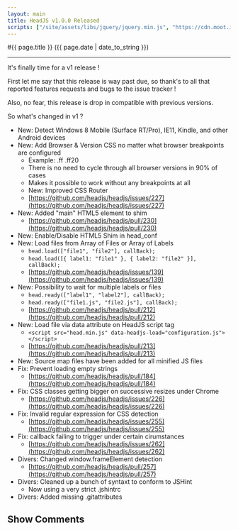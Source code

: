 ```yaml
---
layout: main
title: HeadJS v1.0.0 Released
scripts: ["/site/assets/libs/jquery/jquery.min.js", "https://cdn.moot.it/latest/moot.min.js", "/site/assets/js/comments.min.js"]
---
```


#{{ page.title }} ({{ page.date | date_to_string }})

<hr />

It's finally time for a v1 release !

First let me say that this release is way past due, so thank's to all that reported features requests and bugs to the issue tracker !

Also, no fear, this release is drop in compatible with previous versions.

So what's changed in v1 ?

- New: Detect Windows 8 Mobile (Surface RT/Pro), IE11, Kindle, and other Android devices
- New: Add Browser & Version CSS no matter what browser breakpoints are configured
	- Example: .ff .ff20
	- There is no need to cycle through all browser versions in 90% of cases
	- Makes it possible to work without any breakpoints at all
	- New: Improved CSS Router
	- [https://github.com/headjs/headjs/issues/227](https://github.com/headjs/headjs/issues/227)
- New: Added "main" HTML5 element to shim
	- [https://github.com/headjs/headjs/pull/230](https://github.com/headjs/headjs/pull/230)
- New: Enable/Disable HTML5 Shim in head_conf
- New: Load files from Array of Files or Array of Labels
	- ``head.load(["file1", "file2"], callBack);``
	- ``head.load([{ label1: "file1" }, { label2: "file2" }], callBack);``
	- [https://github.com/headjs/headjs/issues/139](https://github.com/headjs/headjs/issues/139)
- New: Possibility to wait for multiple labels or files
	- ``head.ready(["label1", "label2"], callBack);``
	- ``head.ready(["file1.js", "file2.js"], callBack);``
	- [https://github.com/headjs/headjs/pull/212](https://github.com/headjs/headjs/pull/212)
- New: Load file via data attribute on HeadJS script tag
	- ``<script src="head.min.js" data-headjs-load="configuration.js"></script>``
	- [https://github.com/headjs/headjs/pull/213](https://github.com/headjs/headjs/pull/213)
- New: Source map files have been added for all minified JS files
- Fix: Prevent loading empty strings
	- [https://github.com/headjs/headjs/pull/184](https://github.com/headjs/headjs/pull/184)
- Fix: CSS classes getting bigger on successive resizes under Chrome
	- [https://github.com/headjs/headjs/issues/226](https://github.com/headjs/headjs/issues/226) 
- Fix: Invalid regular expression for CSS detection
	- [https://github.com/headjs/headjs/issues/255](https://github.com/headjs/headjs/issues/255)
- Fix: callback failing to trigger under certain cirumstances
	- [https://github.com/headjs/headjs/issues/262](https://github.com/headjs/headjs/issues/262)
- Divers: Changed window.frameElement detection
	- [https://github.com/headjs/headjs/pull/257](https://github.com/headjs/headjs/pull/257)
- Divers: Cleaned up a bunch of syntaxt to conform to JSHint
	- Now using a very strict .jshintrc
- Divers: Added missing .gitattributes
 


<div onclick="blog.loadComments(this, 'posts/2013/may', 'Leave a comment')" style="cursor: pointer;">
    <h2>Show Comments</h2>
</div>
<div id="moot">&nbsp;</div>